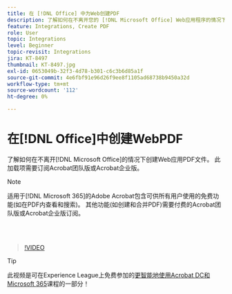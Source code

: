 ```yaml
---
title: 在 [!DNL Office] 中为Web创建PDF
description: 了解如何在不离开您的 [!DNL Microsoft Office] Web应用程序的情况下创建PDF文件
feature: Integrations, Create PDF
role: User
topic: Integrations
level: Beginner
topic-revisit: Integrations
jira: KT-8497
thumbnail: KT-8497.jpg
exl-id: 0653049b-32f3-4d78-b301-c6c3b6d85a1f
source-git-commit: 4e6fbf91e96d26f9ee8f1105ad68738b9450a32d
workflow-type: tm+mt
source-wordcount: '112'
ht-degree: 0%

---
```


# 在[!DNL Office]中创建WebPDF

了解如何在不离开[!DNL Microsoft Office]的情况下创建Web应用PDF文件。 此加载项需要订阅Acrobat团队版或Acrobat企业版。

>[!NOTE]
>
>适用于[!DNL Microsoft 365]的Adobe Acrobat包含可供所有用户使用的免费功能(如在PDF内查看和搜索)。 其他功能(如创建和合并PDF)需要付费的Acrobat团队版或Acrobat企业版订阅。

<br> 

>[!VIDEO](https://video.tv.adobe.com/v/337482?quality=12&learn=on&hidetitle=true)

>[!TIP]
>
>此视频是可在Experience League上免费参加的[更智能地使用Acrobat DC和Microsoft 365](https://experienceleague.adobe.com/?recommended=Acrobat-U-1-2021.microsoft365)课程的一部分！
